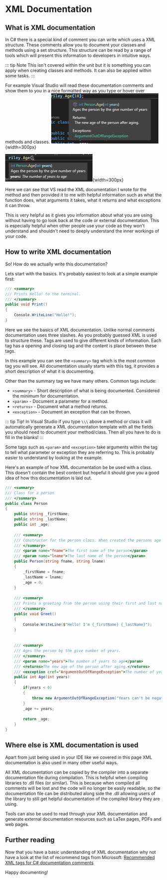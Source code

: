 # XML Documentation
## What is XML documentation
In C# there is a special kind of comment you can write which uses a XML structure. These comments allow you to document your classes and methods using a set structure. This structure can be read by a range of tools which will present this information to developers in intuitive ways.

::: tip Note
This isn't covered within the unit but it is something you can apply when creating classes and methods. It can also be applied within some tasks.
:::

For example Visual Studio will read these documentation comments and show them to you in a nice formatted way as you type or hover over methods and classes.
![Visual Studio documentation hover example](./assets/vs_xml_example_2.png){width=300px}

![Visual Studio documentation hover example](./assets/vs_xml_example_1.png){width=300px}

Here we can see that VS read the XML documentation I wrote for the method and then provided it to me with helpful information such as what the function does, what arguments it takes, what it returns and what exceptions it can throw.

This is very helpful as it gives you information about what you are using without having to go look back at the code or external documentation. This is especially helpful when other people use your code as they won't understand and shouldn't need to deeply understand the inner workings of your code.

## How to write XML documentation
So! How do we actually write this documentation?

Lets start with the basics. It's probably easiest to look at a simple example first:

```C#
/// <summary>
/// Prints Hello! to the terminal.
/// </summary>
public void Print()
{
    Console.WriteLine("Hello!");
}
```

Here we see the basics of XML documentation. Unlike normal comments documentation uses three slashes.
As you probably guessed XML is used to structure these. Tags are used to give different kinds of information. Each tag has a opening and closing tag and the content is place between these tags.

In this example you can see the `<summary>` tag which is the most common tag you will see. All documentation usually starts with this tag, it provides a short description of what it is documenting.

Other than the summary tag we have many others. Common tags include:
* `<summary>` - Short description of what is being documented. Considered the minimum for documentation.
* `<param>` - Document a parameter for a method.
* `<returns>` - Document what a method returns.
* `<exception>` - Document an exception that can be thrown.

::: tip Tip!
In Visual Studio if you type `\\\` above a method or class it will automatically generate a XML documentation template with all the fields you should need to document your method/class. Then all you have to do is fill in the blanks!
:::

Some tags such as `<param>` and `<exception>` take arguments within the tag to tell what parameter or exception they are referring to. This is probably easier to understand by looking at the example.

Here's an example of how XML documentation be be used with a class. This doesn't contain the best content but hopeful it should give you a good idea of how this documentation is laid out.

```C#
/// <summary>
/// Class for a person
/// </summary>
public class Person
{
    public string _firstName;
    public string _lastName;
    public int _age;

    /// <summary>
    /// Constructor for the person class. When created the persons age will be set to zero.
    /// </summary>
    /// <param name="fname">The first name of the person</param>
    /// <param name="lname">The last name of the person</param>
    public Person(string fname, string lname)
    {
        _firstName = fname;
        _lastName = lname;
        _age = 0;
    }

    /// <summary>
    /// Prints a greeting from the person using their first and last name to the console.
    /// </summary>
    public void Greet()
    {
        Console.WriteLine($"Hello! I'm {_firstName} {_lastName}");
    }


    /// <summary>
    /// Ages the person by the give number of years.
    /// </summary>
    /// <param name="years">The number of years to age</param>
    /// <returns>The new age of the person after aging.</returns>
    /// <exception cref="ArgumentOutOfRangeException">The number of years to age must be postive. You can't age negative years!</exception>
    public int Age(int years)
    {
        if(years < 0)
        {
            throw new ArgumentOutOfRangeException("Years can't be negative!");
        }
        _age += years;

        return _age;
    }
}
```
## Where else is XML documentation is used
Apart from just being used in your IDE like we covered in this page XML documentation is also used in many other useful ways.

All XML documentation can be copied by the compiler into a separate documentation file during compilation. This is helpful when compiling libraries to .dll files (or similar). This is because when compiled all comments will be lost and the code will no longer be easily readable, so the documentation file can be distributed along side the .dll allowing users of the library to still get helpful documentation of the compiled library they are using.

Tools can also be used to read through your XML documentation and generate external documentation resources such as LaTex pages, PDFs and web pages.

## Further reading
Now that you have a basic understanding of XML documentation why not have a look at the list of recommend tags from Microsoft: [Recommended XML tags for C# documentation comments](https://learn.microsoft.com/en-us/dotnet/csharp/language-reference/xmldoc/recommended-tags)

Happy documenting!
